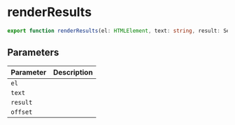 # renderResults

```ts
export function renderResults(el: HTMLElement, text: string, result: SearchResult, offset?: number): void;
```

## Parameters

| Parameter | Description |
|-----------|-------------|
| `el` | |
| `text` | |
| `result` | |
| `offset` | |
